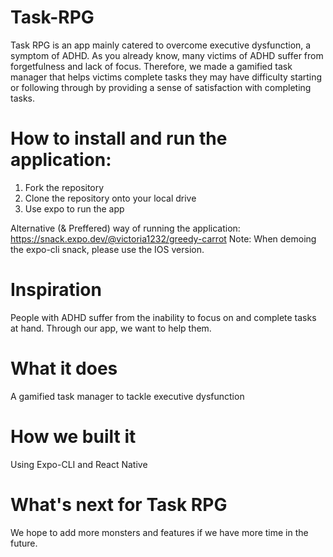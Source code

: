 # Task-RPG
Task RPG is an app mainly catered to overcome executive dysfunction, a symptom of ADHD. 
As you already know, many victims of ADHD suffer from forgetfulness and lack of focus. 
Therefore, we made a gamified task manager that helps victims complete tasks they may have 
difficulty starting or following through by providing a sense of satisfaction with completing tasks.

# How to install and run the application: 
1) Fork the repository  
2) Clone the repository onto your local drive
3) Use expo to run the app 

Alternative (& Preffered) way of running the application: 
https://snack.expo.dev/@victoria1232/greedy-carrot
Note: When demoing the expo-cli snack, please use the IOS version.

# Inspiration
People with ADHD suffer from the inability to focus on and complete tasks at hand.
Through our app, we want to help them.
# What it does
A gamified task manager to tackle executive dysfunction
# How we built it
Using Expo-CLI and React Native

# What's next for Task RPG
We hope to add more monsters and features if we have more time in the future.




